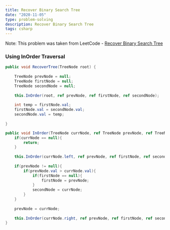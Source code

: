 ```yaml
---
title: Recover Binary Search Tree
date: "2020-11-05"
type: problem-solving
description: Recover Binary Search Tree
tags: csharp
---
```


Note: This problem was taken from LeetCode - [Recover Binary Search Tree](https://leetcode.com/problems/recover-binary-search-tree/)

### Using InOrder Traversal

```csharp
public void RecoverTree(TreeNode root) {
	
	TreeNode prevNode = null;
	TreeNode firstNode = null;
	TreeNode secondNode = null;
	
	this.InOrder(root, ref prevNode, ref firstNode, ref secondNode);
	
	int temp = firstNode.val;
	firstNode.val = secondNode.val;
	secondNode.val = temp;
	
}

public void InOrder(TreeNode currNode, ref TreeNode prevNode, ref TreeNode firstNode, ref TreeNode secondNode){
	if(currNode == null){
		return;
	}
	
	this.InOrder(currNode.left, ref prevNode, ref firstNode, ref secondNode);
	
	if(prevNode != null){
		if(prevNode.val > currNode.val){
			if(firstNode == null){
				firstNode = prevNode;
			}
			secondNode = currNode;
		}
	}
	
	prevNode = currNode;
	
	this.InOrder(currNode.right, ref prevNode, ref firstNode, ref secondNode);
}
```
